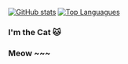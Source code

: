 [![GitHub stats](https://github-readme-stats.vercel.app/api?username=Elaina69&show_icons=true&theme=gotham&border_color=0fffbf)]()
[![Top Languagues](https://github-readme-stats.vercel.app/api/top-langs/?username=Elaina69&layout=compact&theme=gotham&border_color=0fffbf)]()

### I'm the Cat 🐱
### Meow ~~~

<!--
**Elaina69/Elaina69** is a ✨ _special_ ✨ repository because its `README.md` (this file) appears on your GitHub profile.

Here are some ideas to get you started:

- 🔭 I’m currently working on ...
- 🌱 I’m currently learning ...
- 👯 I’m looking to collaborate on ...
- 🤔 I’m looking for help with ...
- 💬 Ask me about ...
- 📫 How to reach me: ...
- 😄 Pronouns: ...
- ⚡ Fun fact: ...
-->
